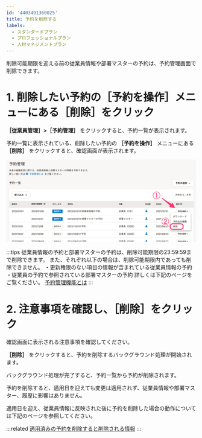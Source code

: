 ```yaml
---
id: '4403491360025'
title: 予約を削除する
labels:
  - スタンダードプラン
  - プロフェッショナルプラン
  - 人材マネジメントプラン
---
```

削除可能期限を迎える前の従業員情報や部署マスターの予約は、予約管理画面で削除できます。

# 1\. 削除したい予約の［予約を操作］メニューにある［削除］をクリック

 **［従業員管理］>［予約管理］** をクリックすると、予約一覧が表示されます。

予約一覧に表示されている、削除したい予約の **［予約を操作］** メニューにある **［削除］** をクリックすると、確認画面が表示されます。

![mceclip0.png](./mceclip0.png)

:::tips
従業員情報の予約と部署マスターの予約は、削除可能期限の23:59:59まで削除できます。
また、それぞれ以下の場合は、削除可能期限内であっても削除できません。
・更新権限のない項目の情報が含まれている従業員情報の予約
・従業員の予約で参照されている部署マスターの予約
詳しくは下記のページをご覧ください。
[予約管理機能とは](https://knowledge.smarthr.jp/hc/ja/articles/4403483379097)
:::

# 2\. 注意事項を確認し、［削除］をクリック

確認画面に表示される注意事項を確認してください。

 **［削除］** をクリックすると、予約を削除するバックグラウンド処理が開始されます。

バックグラウンド処理が完了すると、予約一覧から予約が削除されます。

予約を削除すると、適用日を迎えても変更は適用されず、従業員情報や部署マスター、履歴に影響はありません。

適用日を迎え、従業員情報に反映された後に予約を削除した場合の動作については下記のページを参照してください。

:::related
[適用済みの予約を削除すると削除される情報](https://knowledge.smarthr.jp/hc/ja/articles/4402938690841)
:::
